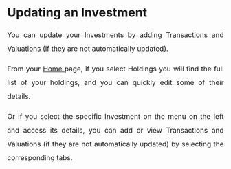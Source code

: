 # Updating an Investment

<p style="margin-left: 0in; font-size: 15px; margin-bottom: 8pt; line-height: 200%; text-align: justify;"><span dir="ltr" style="font-size: 16px; line-height: 200%;">You can update your Investments by adding <a dir="ltr" href="http://support.exirio.com/en/support/solutions/articles/80000369032">Transactions</a> and <a href="https://support.exirio.com/en/support/solutions/articles/80000388165">Valuations</a> (if they are not automatically updated).</span></p>

<p style="margin-left: 0in; font-size: 15px; margin-bottom: 8pt; line-height: 200%; text-align: justify;"><span style="font-size: 16px;"><span dir="ltr" style="line-height: 200%;">From your <a href="https://support.exirio.com/en/support/solutions/articles/80000375834">Home&nbsp;</a>page, if you select Holdings you will find the full list of your holdings, and you can quickly edit some of their details.&nbsp;</span></span></p>

<p style="margin-left: 0in; font-size: 15px; margin-bottom: 8pt; line-height: 200%; text-align: justify;"><span dir="ltr" style="font-size: 16px; line-height: 200%;">Or if you select the specific Investment on the menu on the left and access its details, you can add or view Transactions and Valuations (if they are not automatically updated) by selecting the corresponding tabs.</span><span dir="ltr" style="font-size:14px;line-height:200%;font-family:color:#131C3C;"><br/></span></p>